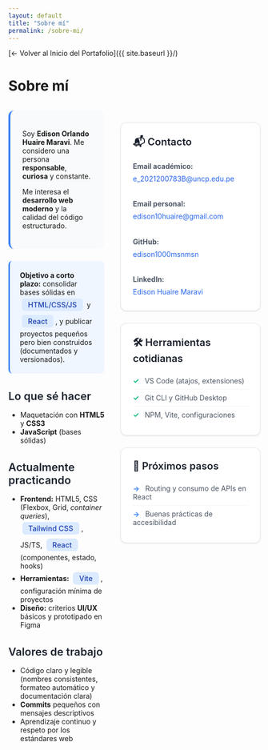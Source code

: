 ```yaml
---
layout: default
title: "Sobre mí"
permalink: /sobre-mi/
---
```


<style>
  .page-header{
    background-image:
      linear-gradient(rgba(0,0,0,.55), rgba(0,0,0,.55)),
      url("https://img.lovepik.com/photo/50770/0641.jpg_wh860.jpg");
    background-size: cover;
    background-position: center;
    color:#fff !important;
  }
  .project-name,.project-tagline{color:#fff !important;}

  .about-container{
    display:grid;
    grid-template-columns:1fr;
    gap:2rem;
    margin-top:2rem;
  }
  
  .cards-grid{
    display:grid;
    grid-template-columns:repeat(auto-fit,minmax(280px,1fr));
    gap:1.5rem;
    margin-top:1.5rem;
  }
  
  .info-card{
    border:1px solid #e5e7eb;
    border-radius:12px;
    padding:1.5rem;
    background:#fff;
    box-shadow:0 1px 3px rgba(0,0,0,0.1);
    transition:transform 0.2s, box-shadow 0.2s;
  }
  
  .info-card:hover{
    transform:translateY(-2px);
    box-shadow:0 4px 12px rgba(0,0,0,0.15);
  }
  
  .info-card h3{
    margin-top:0;
    margin-bottom:1rem;
    color:#1a202c;
    font-size:1.25rem;
    font-weight:600;
  }
  
  .contact-links{
    line-height:1.8;
    color:#4b5563;
  }
  
  .contact-links a{
    color:#2563eb;
    text-decoration:none;
    transition:color 0.2s;
  }
  
  .contact-links a:hover{
    color:#1d4ed8;
    text-decoration:underline;
  }
  
  .tools-list, .steps-list{
    list-style:none;
    padding-left:0;
    margin:0;
  }
  
  .tools-list li, .steps-list li{
    padding:0.5rem 0;
    color:#4b5563;
    border-bottom:1px solid #f3f4f6;
  }
  
  .tools-list li:last-child, .steps-list li:last-child{
    border-bottom:none;
  }
  
  .tools-list li:before{
    content:"✓ ";
    color:#10b981;
    font-weight:bold;
    margin-right:0.5rem;
  }
  
  .steps-list li:before{
    content:"→ ";
    color:#3b82f6;
    font-weight:bold;
    margin-right:0.5rem;
  }
  
  .intro-section{
    background:#f9fafb;
    padding:1.5rem;
    border-radius:12px;
    border-left:4px solid #3b82f6;
    margin-bottom:1.5rem;
  }
  
  .objective-box{
    background:#eff6ff;
    padding:1.25rem;
    border-radius:8px;
    border-left:3px solid #3b82f6;
    margin:1.5rem 0;
  }
  
  .section-title{
    color:#1a202c;
    font-weight:600;
    margin-top:2rem;
    margin-bottom:1rem;
    font-size:1.35rem;
  }
  
  .skill-badge{
    display:inline-block;
    background:#dbeafe;
    color:#1e40af;
    padding:0.25rem 0.75rem;
    border-radius:6px;
    font-size:0.9rem;
    font-weight:500;
    margin:0.25rem;
  }
  
  @media (min-width:900px){
    .about-container{
      grid-template-columns:1.2fr 0.8fr;
    }
  }
</style>

[← Volver al Inicio del Portafolio]({{ site.baseurl }}/)

# Sobre mí

<div class="about-container">

<div class="main-content">

<div class="intro-section">
  <p>Soy <strong>Edison Orlando Huaire Maravi</strong>. Me considero una persona <strong>responsable</strong>, <strong>curiosa</strong> y constante.</p>
  <p>Me interesa el <strong>desarrollo web moderno</strong> y la calidad del código estructurado.</p>
</div>

<div class="objective-box">
  <strong>Objetivo a corto plazo:</strong> consolidar bases sólidas en <span class="skill-badge">HTML/CSS/JS</span> y <span class="skill-badge">React</span>, y publicar proyectos pequeños pero bien construidos (documentados y versionados).
</div>

<h2 class="section-title">Lo que sé hacer</h2>
<ul>
  <li>Maquetación con <strong>HTML5</strong> y <strong>CSS3</strong></li>
  <li><strong>JavaScript</strong> (bases sólidas)</li>
</ul>

<h2 class="section-title">Actualmente practicando</h2>
<ul>
  <li><strong>Frontend:</strong> HTML5, CSS (Flexbox, Grid, <em>container queries</em>), <span class="skill-badge">Tailwind CSS</span>, JS/TS, <span class="skill-badge">React</span> (componentes, estado, hooks)</li>
  <li><strong>Herramientas:</strong> <span class="skill-badge">Vite</span>, configuración mínima de proyectos</li>
  <li><strong>Diseño:</strong> criterios <strong>UI/UX</strong> básicos y prototipado en Figma</li>
</ul>

<h2 class="section-title">Valores de trabajo</h2>
<ul>
  <li>Código claro y legible (nombres consistentes, formateo automático y documentación clara)</li>
  <li><strong>Commits</strong> pequeños con mensajes descriptivos</li>
  <li>Aprendizaje continuo y respeto por los estándares web</li>
</ul>

</div>

<aside class="sidebar-content">

<div class="cards-grid">

<div class="info-card">
  <h3>📬 Contacto</h3>
  <div class="contact-links">
    <strong>Email académico:</strong><br>
    <a href="mailto:e_2021200783B@uncp.edu.pe">e_2021200783B@uncp.edu.pe</a>
    <br><br>
    <strong>Email personal:</strong><br>
    <a href="mailto:edison10huaire@gmail.com">edison10huaire@gmail.com</a>
    <br><br>
    <strong>GitHub:</strong><br>
    <a href="https://github.com/edison1000msnmsn" target="_blank">edison1000msnmsn</a>
    <br><br>
    <strong>LinkedIn:</strong><br>
    <a href="https://pe.linkedin.com/in/edison-huaire-maravi-a39019275" target="_blank">Edison Huaire Maravi</a>
  </div>
</div>

<div class="info-card">
  <h3>🛠️ Herramientas cotidianas</h3>
  <ul class="tools-list">
    <li>VS Code (atajos, extensiones)</li>
    <li>Git CLI y GitHub Desktop</li>
    <li>NPM, Vite, configuraciones</li>
  </ul>
</div>

<div class="info-card">
  <h3>🎯 Próximos pasos</h3>
  <ul class="steps-list">
    <li>Routing y consumo de APIs en React</li>
    <li>Buenas prácticas de accesibilidad</li>
  </ul>
</div>

</div>

</aside>

</div>